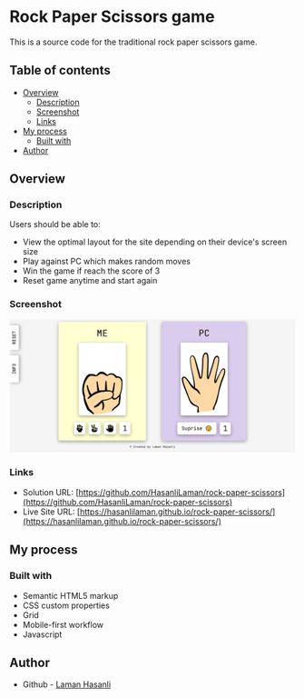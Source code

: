 # Rock Paper Scissors game

This is a source code for the traditional rock paper scissors game.

## Table of contents

- [Overview](#overview)
  - [Description](#description)
  - [Screenshot](#screenshot)
  - [Links](#links)
- [My process](#my-process)
  - [Built with](#built-with)
- [Author](#author)

## Overview

### Description

Users should be able to:

- View the optimal layout for the site depending on their device's screen size
- Play against PC which makes random moves
- Win the game if reach the score of 3
- Reset game anytime and start again

### Screenshot

![](./images/screenshot.png)

### Links

- Solution URL: [https://github.com/HasanliLaman/rock-paper-scissors](https://github.com/HasanliLaman/rock-paper-scissors)
- Live Site URL: [https://hasanlilaman.github.io/rock-paper-scissors/](https://hasanlilaman.github.io/rock-paper-scissors/)

## My process

### Built with

- Semantic HTML5 markup
- CSS custom properties
- Grid
- Mobile-first workflow
- Javascript

## Author

- Github - [Laman Hasanli](https://github.com/HasanliLaman)
